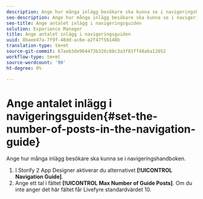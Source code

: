 ```yaml
---
description: Ange hur många inlägg besökare ska kunna se i navigeringshandboken.
seo-description: Ange hur många inlägg besökare ska kunna se i navigeringshandboken.
seo-title: Ange antalet inlägg i navigeringsguiden
solution: Experience Manager
title: Ange antalet inlägg i navigeringsguiden
uuid: 8baee47a-7f9f-48dd-ac6e-a2f47f56148b
translation-type: tm+mt
source-git-commit: 67aeb3de964473b326c88c3a3f81ff48a6a12652
workflow-type: tm+mt
source-wordcount: '90'
ht-degree: 0%

---
```



# Ange antalet inlägg i navigeringsguiden{#set-the-number-of-posts-in-the-navigation-guide}

Ange hur många inlägg besökare ska kunna se i navigeringshandboken.

1. I Storify 2 App Designer aktiverar du alternativet **[!UICONTROL Navigation Guide]**.
1. Ange ett tal i fältet **[!UICONTROL Max Number of Guide Posts]**. Om du inte anger det här fältet får Livefyre standardvärdet 10.
